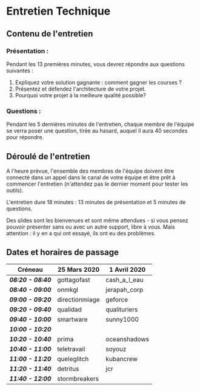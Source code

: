 # Entretien Technique

## Contenu de l'entretien

### Présentation :

Pendant les 13 premières minutes, vous devrez répondre aux questions suivantes :

1. Expliquez votre solution gagnante : comment gagner les courses ?
2.  Présentez et défendez l'architecture de votre projet.
3.  Pourquoi votre projet à la meilleure qualité possible?

### Questions :

Pendant les 5 dernières minutes de l'entretien, chaque membre de l'équipe se verra poser une question, tirée au hasard, auquel il aura 40 secondes pour répondre.

## Déroulé de l'entretien

A l'heure prévue, l'ensemble des membres de l'équipe doivent être connecté dans un appel dans le canal de votre équipe  et être prêt à commencer l'entretien (n'attendez pas le dernier moment pour tester les outils).

L'entretien dure 18 minutes : 13 minutes de présentation et 5 minutes de questions.

Des slides sont les bienvenues et sont même attendues - si vous pensez pouvoir présenter sans ou avec un autre support, libre à vous. Mais attention : il y en a qui ont essayé, ils ont eu des problèmes.

## Dates et horaires de passage

| Créneau | 25 Mars 2020 | 1 Avril 2020 |
|--|--|--|
| ***08:20 - 08:40*** | gottagofast | cash_a_l_eau |
| ***08:40 - 09:00*** | onmkgl | jerapah_corp |
| ***09:00 - 09:20*** | directionmiage | geforce |
| ***09:20 - 09:40*** | qualidad | qualituriers |
| ***09:40 - 10:00*** | smartware | sunny1000 |
| ***10:00 - 10:20*** |  |  |
| ***10:20 - 10:40*** | prima | oceanshadows |
| ***10:40 - 11:00*** | teletravail | soyouz |
| ***11:00 - 11:20*** | queleglitch | kubancrew |
| ***11:20 - 11:40*** | detritus | jcr |
| ***11:40 - 12:00*** | stormbreakers |  |
